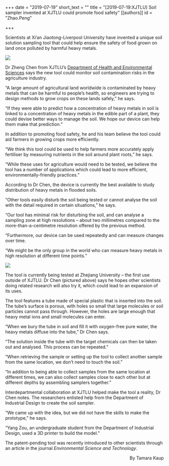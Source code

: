 +++
date = "2019-07-19"
short_text = ""
title = "[2019-07-19:XJTLU] Soil sampler invented at XJTLU could promote food safety"
[[authors]]
    id = "Zhao.Peng"

+++

<p>Scientists at Xi’an Jiaotong-Liverpool University have invented a unique soil solution sampling tool that could help ensure the safety of food grown on land once polluted by harmful heavy metals.</p><p><img src="https://www.xjtlu.edu.cn/en/assets/images/news/2019/07/Zheng_Green rice field in asia at spring time.jpg"></p><p>Dr Zheng Chen from XJTLU’s <a href="study/departments/academic-departments/health-and-environmental-sciences/">Department of Health and Environmental Sciences</a> says the new tool could monitor soil contamination risks in the agriculture industry.<br></p><p>“A large amount of agricultural land worldwide is contaminated by heavy metals that can be harmful to people’s health, so engineers are trying to design methods to grow crops on these lands safely,” he says. </p><p>“If they were able to predict how a concentration of heavy metals in soil is linked to a concentration of heavy metals in the edible part of a plant, they could devise better ways to manage the soil. We hope our device can help them make that prediction.”<br></p><p>In addition to promoting food safety, he and his team believe the tool could aid farmers in growing crops more efficiently.<br></p><p>“We think this tool could be used to help farmers more accurately apply fertiliser by measuring nutrients in the soil around plant roots,” he says.<br></p><p>“While these uses for agriculture would need to be tested, we believe the tool has a number of applications which could lead to more efficient, environmentally-friendly practices.”<br></p><p>According to Dr Chen, the device is currently the best available to study distribution of heavy metals in flooded soils.<br></p><p>“Other tools easily disturb the soil being tested or cannot analyse the soil with the detail required in certain situations,” he says.<br></p><p>“Our tool has minimal risk for disturbing the soil, and can analyse a sampling zone at high resolutions – about two millimetres compared to the more-than-a-centimetre resolution offered by the previous method.<br></p><p>“Furthermore, our device can be used repeatedly and can measure changes over time.<br></p><p>“We might be the only group in the world who can measure heavy metals in high resolution at different time points.”<br></p><p><img src="https://www.xjtlu.edu.cn/en/assets/images/news/2019/07/Zheng_Chen2.jpg"></p><p>The tool is currently being tested at Zhejiang University – the first use outside of XJTLU. Dr Chen (pictured above) says he hopes other scientists doing related research will also try it, which could lead to an expansion of its uses. <br></p><p>The tool features a tube made of special plastic that is inserted into the soil. The tube’s surface is porous, with holes so small that large molecules or soil particles cannot pass through.  However, the holes are large enough that heavy metal ions and small molecules can enter.</p><p>“When we bury the tube in soil and fill it with oxygen-free pure water, the heavy metals diffuse into the tube,” Dr Chen says. <br></p><p>“The solution inside the tube with the target chemicals can then be taken out and analysed. This process can be repeated.”</p><p>“When retrieving the sample or setting up the tool to collect another sample from the same location, we don’t need to touch the soil.”<br></p><p>“In addition to being able to collect samples from the same location at different times, we can also collect samples close to each other but at different depths by assembling samplers together.”</p><p>Interdepartmental collaboration at XJTLU helped make the tool a reality, Dr Chen notes. The researchers enlisted help from the Department of Industrial Design to create the soil sampler. <br></p><p>“We came up with the idea, but we did not have the skills to make the prototype,” he says.</p><p>“Yang Zou, an undergraduate student from the Department of Industrial Design, used a 3D printer to build the model.” <br></p><p> The patent-pending tool was recently introduced to other scientists through an article in the journal <i>Environmental Science and Technology</i>.</p><p style="text-align: right;">By Tamara Kaup</p>			

